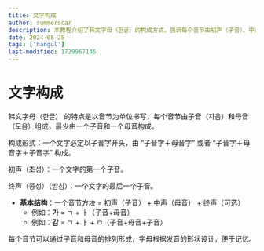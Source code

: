 ```yaml
---
title: 文字构成
author: summerscar
description: 本教程介绍了韩文字母（한글）的构成方式，强调每个音节由初声（子音）、中声（母音）及可选的终声组成。通过示例展示了基本结构，指出字母设计便于记忆。
date: 2024-08-25
tags: ['hangul']
last-modified: 1729967146
---
```


# 文字构成

韩文字母（한글） 的特点是以音节为单位书写，每个音节由子音（자음）和母音（모음）组成，最少由一个子音和一个母音构成。

构成形式：一个文字必定以子音字开头，由 “子音字＋母音字” 或者 “子音字＋母音字＋子音字” 构成。

初声（초성）：一个文字的第一个子音。

终声（종성）（받침）：一个文字的最后一个子音。

- **基本结构**：一个音节方块 = 初声（子音） + 中声（母音） + 终声（可选）
  - 例如：**가** = ㄱ + ㅏ（子音+母音）
  - 例如：**감** = ㄱ + ㅏ + ㅁ（子音+母音+子音）

每个音节可以通过子音和母音的排列形成，字母根据发音的形状设计，便于记忆。
